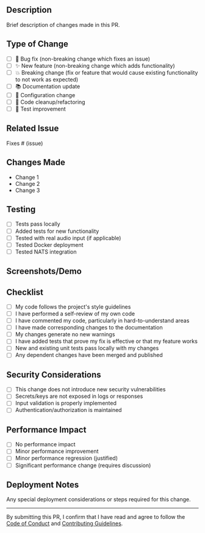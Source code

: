 ## Description

Brief description of changes made in this PR.

## Type of Change

- [ ] 🐛 Bug fix (non-breaking change which fixes an issue)
- [ ] ✨ New feature (non-breaking change which adds functionality)
- [ ] 💥 Breaking change (fix or feature that would cause existing functionality to not work as expected)
- [ ] 📚 Documentation update
- [ ] 🔧 Configuration change
- [ ] 🧹 Code cleanup/refactoring
- [ ] 🧪 Test improvement

## Related Issue

Fixes # (issue)

## Changes Made

- Change 1
- Change 2
- Change 3

## Testing

- [ ] Tests pass locally
- [ ] Added tests for new functionality
- [ ] Tested with real audio input (if applicable)
- [ ] Tested Docker deployment
- [ ] Tested NATS integration

## Screenshots/Demo

<!-- If applicable, add screenshots or demo GIFs -->

## Checklist

- [ ] My code follows the project's style guidelines
- [ ] I have performed a self-review of my own code
- [ ] I have commented my code, particularly in hard-to-understand areas
- [ ] I have made corresponding changes to the documentation
- [ ] My changes generate no new warnings
- [ ] I have added tests that prove my fix is effective or that my feature works
- [ ] New and existing unit tests pass locally with my changes
- [ ] Any dependent changes have been merged and published

## Security Considerations

- [ ] This change does not introduce new security vulnerabilities
- [ ] Secrets/keys are not exposed in logs or responses
- [ ] Input validation is properly implemented
- [ ] Authentication/authorization is maintained

## Performance Impact

- [ ] No performance impact
- [ ] Minor performance improvement
- [ ] Minor performance regression (justified)
- [ ] Significant performance change (requires discussion)

## Deployment Notes

Any special deployment considerations or steps required for this change.

---

By submitting this PR, I confirm that I have read and agree to follow the [Code of Conduct](https://github.com/loqalabs/loqa-docs/blob/main/CODE_OF_CONDUCT.md) and [Contributing Guidelines](https://github.com/loqalabs/loqa-docs/blob/main/CONTRIBUTING.md).